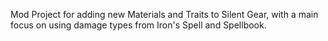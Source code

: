 Mod Project for adding new Materials and Traits to Silent Gear, with a main focus on using damage types from Iron's Spell and Spellbook.

